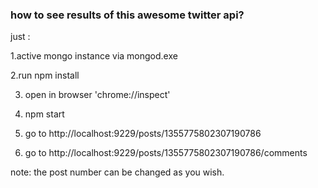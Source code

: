 ### how to see results of this awesome twitter api? 

just :

1.active mongo instance via mongod.exe

2.run npm install

3. open in browser 'chrome://inspect'

4. npm start

5. go to http://localhost:9229/posts/1355775802307190786

6. go to http://localhost:9229/posts/1355775802307190786/comments

note: the post number can be changed as you wish.